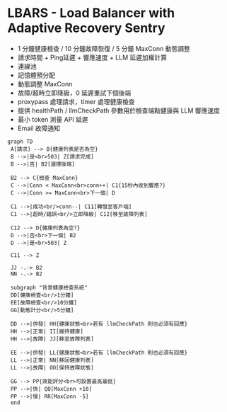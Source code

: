 # LBARS - Load Balancer with Adaptive Recovery Sentry

- 1 分鐘健康檢查 / 10 分鐘故障恢復 / 5 分鐘 MaxConn 動態調整
- 請求時間 + Ping延遲 + 響應速度 + LLM 延遲加權計算
- 連線池
- 記憶體預分配
- 動態調整 MaxConn
- 故障/超時立即降級，0 延遲重試下個後端
- proxypass 處理請求，timer 處理健康檢查
- 提供 healthPath / llmCheckPath 參數用於檢查端點健康與 LLM 響應速度
- 最小 token 測量 API 延遲
- Email 故障通知

```mermaid
graph TD
 A[請求] --> B{健康列表是否為空}
 B -->|是<br>503| Z[請求完成]
 B -->|否| B2[選擇後端]
 
 B2 --> C{檢查 MaxConn}
 C -->|Conn < MaxConn<br>conn++| C1{15秒內收到響應?}
 C -->|Conn >= MaxConn<br>下一個| D
 
 C1 -->|成功<br/>conn--| C11[轉發至客戶端]
 C1 -->|超時/錯誤<br/>立即降級| C12[移至故障列表]
 
 C12 --> D{健康列表為空?}
 D -->|否<br>下一個| B2
 D -->|是<br>503| Z
 
 C11 --> Z
 
 JJ -.-> B2
 NN -.-> B2
 
 subgraph "背景健康檢查系統"
 DD[健康檢查<br/>1分鐘]
 EE[故障檢查<br/>10分鐘]
 GG[動態計分<br/>5分鐘]
 
 DD -->|併發| HH{健康狀態<br>若有 llmCheckPath 則也必須有回應}
 HH -->|正常| II[維持健康]
 HH -->|故障| JJ[移至故障列表]
 
 EE -->|併發| LL{健康狀態<br>若有 llmCheckPath 則也必須有回應}
 LL -->|正常| NN[移回健康列表]
 LL -->|故障| OO[保持故障狀態]
 
 GG --> PP{效能評分<br>可設置最高最低}
 PP -->|快| QQ[MaxConn +10]
 PP -->|慢| RR[MaxConn -5]
 end
```
